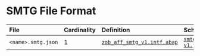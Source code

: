 # SMTG File Format

File | Cardinality | Definition | Schema | Example
:--- | :--- | :--- | :--- | :---
`<name>.smtg.json` | 1 | [`zob_aff_smtg_v1.intf.abap`](./type/zob_aff_smtg_v1.intf.abap) | [`smtg-v1.json`](./smtg-v1.json)
